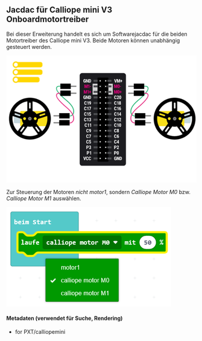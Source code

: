 
## Jacdac für Calliope mini V3 Onboardmotortreiber

Bei dieser Erweiterung handelt es sich um Softwarejacdac für die beiden Motortreiber des Calliope mini V3.
Beide Motoren können unabhängig gesteuert werden.

![... in Aktion](https://github.com/MKleinSB/pxt-motor-jacdac/raw/master/icon.png)

Zur Steuerung der Motoren _nicht motor1_, sondern  _Calliope Motor M0_ bzw. _Calliope Motor M1_ auswählen.

![Motorauswahl](https://github.com/MKleinSB/pxt-motor-jacdac/raw/master/motor.png)

#### Metadaten (verwendet für Suche, Rendering)

* for PXT/calliopemini
<script src="https://makecode.com/gh-pages-embed.js"></script><script>makeCodeRender("{{ site.makecode.home_url }}", "{{ site.github.owner_name }}/{{ site.github.repository_name }}");</script>
